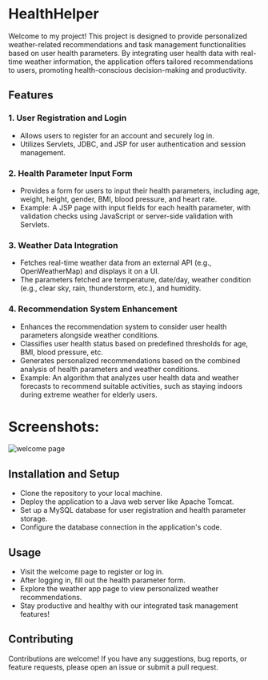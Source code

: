 # HealthHelper

Welcome to my project! This project is designed to provide personalized weather-related recommendations and task management functionalities based on user health parameters. By integrating user health data with real-time weather information, the application offers tailored recommendations to users, promoting health-conscious decision-making and productivity.

## Features

### 1. User Registration and Login
- Allows users to register for an account and securely log in.
- Utilizes Servlets, JDBC, and JSP for user authentication and session management.

### 2. Health Parameter Input Form
- Provides a form for users to input their health parameters, including age, weight, height, gender, BMI, blood pressure, and heart rate.
- Example: A JSP page with input fields for each health parameter, with validation checks using JavaScript or server-side validation with Servlets.

### 3. Weather Data Integration
- Fetches real-time weather data from an external API (e.g., OpenWeatherMap) and displays it on a UI.
- The parameters fetched are temperature, date/day, weather condition (e.g., clear sky, rain, thunderstorm, etc.), and humidity.

### 4. Recommendation System Enhancement
- Enhances the recommendation system to consider user health parameters alongside weather conditions.
- Classifies user health status based on predefined thresholds for age, BMI, blood pressure, etc.
- Generates personalized recommendations based on the combined analysis of health parameters and weather conditions.
- Example: An algorithm that analyzes user health data and weather forecasts to recommend suitable activities, such as staying indoors during extreme weather for elderly users.

# Screenshots:

![welcome page](https://github.com/1XANTHE/HealthHelper/assets/150462228/49b627ae-a70d-4aee-a3a1-95f1ba62d56f)


## Installation and Setup
- Clone the repository to your local machine.
- Deploy the application to a Java web server like Apache Tomcat.
- Set up a MySQL database for user registration and health parameter storage.
- Configure the database connection in the application's code.

## Usage
- Visit the welcome page to register or log in.
- After logging in, fill out the health parameter form.
- Explore the weather app page to view personalized weather recommendations.
- Stay productive and healthy with our integrated task management features!

## Contributing
Contributions are welcome! If you have any suggestions, bug reports, or feature requests, please open an issue or submit a pull request.


